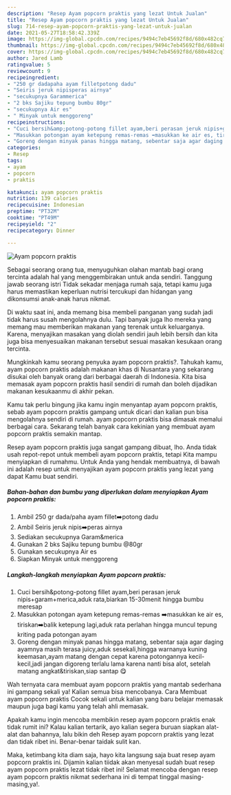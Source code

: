 ```yaml
---
description: "Resep Ayam popcorn praktis yang lezat Untuk Jualan"
title: "Resep Ayam popcorn praktis yang lezat Untuk Jualan"
slug: 714-resep-ayam-popcorn-praktis-yang-lezat-untuk-jualan
date: 2021-05-27T18:58:42.339Z
image: https://img-global.cpcdn.com/recipes/9494c7eb45692f8d/680x482cq70/ayam-popcorn-praktis-foto-resep-utama.jpg
thumbnail: https://img-global.cpcdn.com/recipes/9494c7eb45692f8d/680x482cq70/ayam-popcorn-praktis-foto-resep-utama.jpg
cover: https://img-global.cpcdn.com/recipes/9494c7eb45692f8d/680x482cq70/ayam-popcorn-praktis-foto-resep-utama.jpg
author: Jared Lamb
ratingvalue: 5
reviewcount: 9
recipeingredient:
- "250 gr dadapaha ayam filletpotong dadu"
- "Seiris jeruk nipisperas airnya"
- "secukupnya Garammerica"
- "2 bks Sajiku tepung bumbu 80gr"
- "secukupnya Air es"
- " Minyak untuk menggoreng"
recipeinstructions:
- "Cuci bersih&amp;potong-potong fillet ayam,beri perasan jeruk nipis+garam+merica,aduk rata,biarkan 15-30menit hingga bumbu meresap"
- "Masukkan potongan ayam ketepung remas-remas ➡️masukkan ke air es, tiriskan➡️balik ketepung lagi,aduk rata perlahan hingga muncul tepung kriting pada potongan ayam"
- "Goreng dengan minyak panas hingga matang, sebentar saja agar daging ayamnya masih terasa juicy,aduk sesekali,hingga warnanya kuning keemasan,ayam matang dengan cepat karena potongannya kecil-kecil,jadi jangan digoreng terlalu lama karena nanti bisa alot, setelah matang angkat&amp;tiriskan,siap santap 😋"
categories:
- Resep
tags:
- ayam
- popcorn
- praktis

katakunci: ayam popcorn praktis 
nutrition: 139 calories
recipecuisine: Indonesian
preptime: "PT32M"
cooktime: "PT49M"
recipeyield: "2"
recipecategory: Dinner

---
```



![Ayam popcorn praktis](https://img-global.cpcdn.com/recipes/9494c7eb45692f8d/680x482cq70/ayam-popcorn-praktis-foto-resep-utama.jpg)

Sebagai seorang orang tua, menyuguhkan olahan mantab bagi orang tercinta adalah hal yang menggembirakan untuk anda sendiri. Tanggung jawab seorang istri Tidak sekadar menjaga rumah saja, tetapi kamu juga harus memastikan keperluan nutrisi tercukupi dan hidangan yang dikonsumsi anak-anak harus nikmat.

Di waktu  saat ini, anda memang bisa membeli panganan yang sudah jadi tidak harus susah mengolahnya dulu. Tapi banyak juga lho mereka yang memang mau memberikan makanan yang terenak untuk keluarganya. Karena, menyajikan masakan yang diolah sendiri jauh lebih bersih dan kita juga bisa menyesuaikan makanan tersebut sesuai masakan kesukaan orang tercinta. 



Mungkinkah kamu seorang penyuka ayam popcorn praktis?. Tahukah kamu, ayam popcorn praktis adalah makanan khas di Nusantara yang sekarang disukai oleh banyak orang dari berbagai daerah di Indonesia. Kita bisa memasak ayam popcorn praktis hasil sendiri di rumah dan boleh dijadikan makanan kesukaanmu di akhir pekan.

Kamu tak perlu bingung jika kamu ingin menyantap ayam popcorn praktis, sebab ayam popcorn praktis gampang untuk dicari dan kalian pun bisa mengolahnya sendiri di rumah. ayam popcorn praktis bisa dimasak memalui berbagai cara. Sekarang telah banyak cara kekinian yang membuat ayam popcorn praktis semakin mantap.

Resep ayam popcorn praktis juga sangat gampang dibuat, lho. Anda tidak usah repot-repot untuk membeli ayam popcorn praktis, tetapi Kita mampu menyiapkan di rumahmu. Untuk Anda yang hendak membuatnya, di bawah ini adalah resep untuk menyajikan ayam popcorn praktis yang lezat yang dapat Kamu buat sendiri.

<!--inarticleads1-->

##### Bahan-bahan dan bumbu yang diperlukan dalam menyiapkan Ayam popcorn praktis:

1. Ambil 250 gr dada/paha ayam fillet➡️potong dadu
1. Ambil Seiris jeruk nipis➡️peras airnya
1. Sediakan secukupnya Garam&amp;merica
1. Gunakan 2 bks Sajiku tepung bumbu @80gr
1. Gunakan secukupnya Air es
1. Siapkan  Minyak untuk menggoreng




<!--inarticleads2-->

##### Langkah-langkah menyiapkan Ayam popcorn praktis:

1. Cuci bersih&amp;potong-potong fillet ayam,beri perasan jeruk nipis+garam+merica,aduk rata,biarkan 15-30menit hingga bumbu meresap
1. Masukkan potongan ayam ketepung remas-remas ➡️masukkan ke air es, tiriskan➡️balik ketepung lagi,aduk rata perlahan hingga muncul tepung kriting pada potongan ayam
1. Goreng dengan minyak panas hingga matang, sebentar saja agar daging ayamnya masih terasa juicy,aduk sesekali,hingga warnanya kuning keemasan,ayam matang dengan cepat karena potongannya kecil-kecil,jadi jangan digoreng terlalu lama karena nanti bisa alot, setelah matang angkat&amp;tiriskan,siap santap 😋




Wah ternyata cara membuat ayam popcorn praktis yang mantab sederhana ini gampang sekali ya! Kalian semua bisa mencobanya. Cara Membuat ayam popcorn praktis Cocok sekali untuk kalian yang baru belajar memasak maupun juga bagi kamu yang telah ahli memasak.

Apakah kamu ingin mencoba membikin resep ayam popcorn praktis enak tidak rumit ini? Kalau kalian tertarik, ayo kalian segera buruan siapkan alat-alat dan bahannya, lalu bikin deh Resep ayam popcorn praktis yang lezat dan tidak ribet ini. Benar-benar taidak sulit kan. 

Maka, ketimbang kita diam saja, hayo kita langsung saja buat resep ayam popcorn praktis ini. Dijamin kalian tiidak akan menyesal sudah buat resep ayam popcorn praktis lezat tidak ribet ini! Selamat mencoba dengan resep ayam popcorn praktis nikmat sederhana ini di tempat tinggal masing-masing,ya!.

